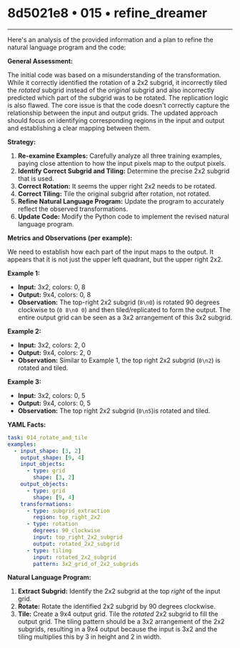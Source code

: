 # 8d5021e8 • 015 • refine_dreamer

---
Here's an analysis of the provided information and a plan to refine the natural language program and the code:

**General Assessment:**

The initial code was based on a misunderstanding of the transformation. While it correctly identified the rotation of a 2x2 subgrid, it incorrectly tiled the *rotated* subgrid instead of the *original* subgrid and also incorrectly predicted which part of the subgrid was to be rotated. The replication logic is also flawed. The core issue is that the code doesn't correctly capture the relationship between the input and output grids. The updated approach should focus on identifying corresponding regions in the input and output and establishing a clear mapping between them.

**Strategy:**

1.  **Re-examine Examples:** Carefully analyze all three training examples, paying close attention to how the input pixels map to the output pixels.
2.  **Identify Correct Subgrid and Tiling:** Determine the precise 2x2 subgrid that is used.
3.  **Correct Rotation:** It seems the upper right 2x2 needs to be rotated.
4.  **Correct Tiling:** Tile the original subgrid after rotation, not rotated.
5.  **Refine Natural Language Program:** Update the program to accurately reflect the observed transformations.
6.  **Update Code:** Modify the Python code to implement the revised natural language program.

**Metrics and Observations (per example):**

We need to establish how each part of the input maps to the output. It appears that it is not just the upper left quadrant, but the upper right 2x2.

**Example 1:**

*   **Input:** 3x2, colors: 0, 8
*   **Output:** 9x4, colors: 0, 8
*   **Observation:** The top-right 2x2 subgrid (`8\n0`) is rotated 90 degrees clockwise to (`0 8\n0 0`) and then tiled/replicated to form the output.
    The entire output grid can be seen as a 3x2 arrangement of this 3x2 subgrid.

**Example 2:**

*   **Input:** 3x2, colors: 2, 0
*   **Output:** 9x4, colors: 2, 0
*   **Observation:** Similar to Example 1, the top right 2x2 subgrid (`0\n2`) is rotated and tiled.

**Example 3:**

*   **Input:** 3x2, colors: 0, 5
*   **Output:** 9x4, colors: 0, 5
*   **Observation:**  The top right 2x2 subgrid (`0\n5`)is rotated and tiled.

**YAML Facts:**

```yaml
task: 014_rotate_and_tile
examples:
  - input_shape: [3, 2]
    output_shape: [9, 4]
    input_objects:
      - type: grid
        shape: [3, 2]
    output_objects:
      - type: grid
        shape: [9, 4]
    transformations:
      - type: subgrid_extraction
        region: top_right_2x2
      - type: rotation
        degrees: 90_clockwise
        input: top_right_2x2_subgrid
        output: rotated_2x2_subgrid
      - type: tiling
        input: rotated_2x2_subgrid
        pattern: 3x2_grid_of_2x2_subgrids
```

**Natural Language Program:**

1.  **Extract Subgrid:** Identify the 2x2 subgrid at the top *right* of the input grid.
2.  **Rotate:** Rotate the identified 2x2 subgrid by 90 degrees clockwise.
3.  **Tile:** Create a 9x4 output grid. Tile the *rotated* 2x2 subgrid to fill the output grid. The tiling pattern should be a 3x2 arrangement of the 2x2 subgrids, resulting in a 9x4 output because the input is 3x2 and the tiling multiplies this by 3 in height and 2 in width.


